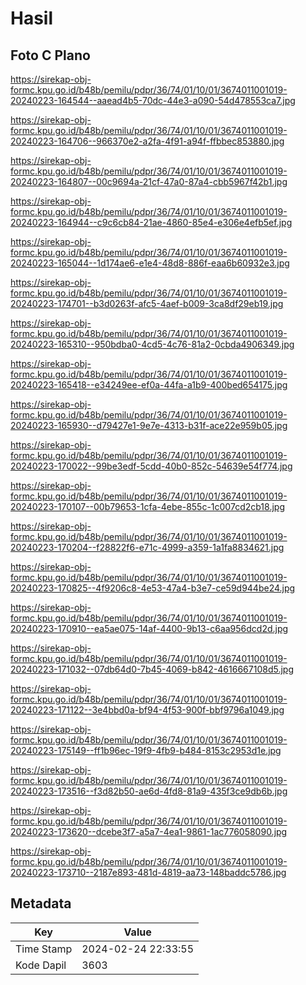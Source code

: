 # Hasil

## Foto C Plano

https://sirekap-obj-formc.kpu.go.id/b48b/pemilu/pdpr/36/74/01/10/01/3674011001019-20240223-164544--aaead4b5-70dc-44e3-a090-54d478553ca7.jpg

https://sirekap-obj-formc.kpu.go.id/b48b/pemilu/pdpr/36/74/01/10/01/3674011001019-20240223-164706--966370e2-a2fa-4f91-a94f-ffbbec853880.jpg

https://sirekap-obj-formc.kpu.go.id/b48b/pemilu/pdpr/36/74/01/10/01/3674011001019-20240223-164807--00c9694a-21cf-47a0-87a4-cbb5967f42b1.jpg

https://sirekap-obj-formc.kpu.go.id/b48b/pemilu/pdpr/36/74/01/10/01/3674011001019-20240223-164944--c9c6cb84-21ae-4860-85e4-e306e4efb5ef.jpg

https://sirekap-obj-formc.kpu.go.id/b48b/pemilu/pdpr/36/74/01/10/01/3674011001019-20240223-165044--1d174ae6-e1e4-48d8-886f-eaa6b60932e3.jpg

https://sirekap-obj-formc.kpu.go.id/b48b/pemilu/pdpr/36/74/01/10/01/3674011001019-20240223-174701--b3d0263f-afc5-4aef-b009-3ca8df29eb19.jpg

https://sirekap-obj-formc.kpu.go.id/b48b/pemilu/pdpr/36/74/01/10/01/3674011001019-20240223-165310--950bdba0-4cd5-4c76-81a2-0cbda4906349.jpg

https://sirekap-obj-formc.kpu.go.id/b48b/pemilu/pdpr/36/74/01/10/01/3674011001019-20240223-165418--e34249ee-ef0a-44fa-a1b9-400bed654175.jpg

https://sirekap-obj-formc.kpu.go.id/b48b/pemilu/pdpr/36/74/01/10/01/3674011001019-20240223-165930--d79427e1-9e7e-4313-b31f-ace22e959b05.jpg

https://sirekap-obj-formc.kpu.go.id/b48b/pemilu/pdpr/36/74/01/10/01/3674011001019-20240223-170022--99be3edf-5cdd-40b0-852c-54639e54f774.jpg

https://sirekap-obj-formc.kpu.go.id/b48b/pemilu/pdpr/36/74/01/10/01/3674011001019-20240223-170107--00b79653-1cfa-4ebe-855c-1c007cd2cb18.jpg

https://sirekap-obj-formc.kpu.go.id/b48b/pemilu/pdpr/36/74/01/10/01/3674011001019-20240223-170204--f28822f6-e71c-4999-a359-1a1fa8834621.jpg

https://sirekap-obj-formc.kpu.go.id/b48b/pemilu/pdpr/36/74/01/10/01/3674011001019-20240223-170825--4f9206c8-4e53-47a4-b3e7-ce59d944be24.jpg

https://sirekap-obj-formc.kpu.go.id/b48b/pemilu/pdpr/36/74/01/10/01/3674011001019-20240223-170910--ea5ae075-14af-4400-9b13-c6aa956dcd2d.jpg

https://sirekap-obj-formc.kpu.go.id/b48b/pemilu/pdpr/36/74/01/10/01/3674011001019-20240223-171032--07db64d0-7b45-4069-b842-4616667108d5.jpg

https://sirekap-obj-formc.kpu.go.id/b48b/pemilu/pdpr/36/74/01/10/01/3674011001019-20240223-171122--3e4bbd0a-bf94-4f53-900f-bbf9796a1049.jpg

https://sirekap-obj-formc.kpu.go.id/b48b/pemilu/pdpr/36/74/01/10/01/3674011001019-20240223-175149--ff1b96ec-19f9-4fb9-b484-8153c2953d1e.jpg

https://sirekap-obj-formc.kpu.go.id/b48b/pemilu/pdpr/36/74/01/10/01/3674011001019-20240223-173516--f3d82b50-ae6d-4fd8-81a9-435f3ce9db6b.jpg

https://sirekap-obj-formc.kpu.go.id/b48b/pemilu/pdpr/36/74/01/10/01/3674011001019-20240223-173620--dcebe3f7-a5a7-4ea1-9861-1ac776058090.jpg

https://sirekap-obj-formc.kpu.go.id/b48b/pemilu/pdpr/36/74/01/10/01/3674011001019-20240223-173710--2187e893-481d-4819-aa73-148baddc5786.jpg


## Metadata

| Key        | Value               |
| ---------- | ------------------- |
| Time Stamp | 2024-02-24 22:33:55 |
| Kode Dapil | 3603                |



